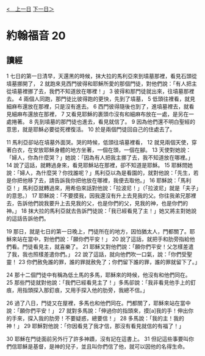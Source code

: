 [<　上一日](/Bible/John/Day16.html) [下一日＞](/Bible/John/Day18.html)

# 約翰福音 20

## 讀經

1 七日的第一日清早，天還黑的時候，抹大拉的馬利亞來到墳墓那裡，看見石頭從墳墓挪開了， 2 就跑來見西門彼得和耶穌所愛的那個門徒，對他們說：「有人把主從墳墓裡挪了去，我們不知道放在哪裡！」 3 彼得和那門徒就出來，往墳墓那裡去。 4 兩個人同跑，那門徒比彼得跑的更快，先到了墳墓， 5 低頭往裡看，就見細麻布還放在那裡，只是沒有進去。 6 西門彼得隨後也到了，進墳墓裡去，就看見細麻布還放在那裡， 7 又看見耶穌的裹頭巾沒有和細麻布放在一處，是另在一處捲著。 8 先到墳墓的那門徒也進去，看見就信了。 9 因為他們還不明白聖經的意思，就是耶穌必要從死裡復活。 10 於是兩個門徒回自己的住處去了。

11 馬利亞卻站在墳墓外面哭。哭的時候，低頭往墳墓裡看， 12 就見兩個天使，穿著白衣，在安放耶穌身體的地方坐著，一個在頭，一個在腳。 13 天使對她說：「婦人，你為什麼哭？」她說：「因為有人把我主挪了去，我不知道放在哪裡。」 14 說了這話，就轉過身來，看見耶穌站在那裡，卻不知道是耶穌。 15 耶穌問她說：「婦人，為什麼哭？你找誰呢？」馬利亞以為是看園的，就對他說：「先生，若是你把他移了去，請告訴我你把他放在哪裡，我便去取他。」 16 耶穌說：「馬利亞！」馬利亞就轉過來，用希伯來話對他說：「拉波尼！」（「拉波尼」就是「夫子」的意思。） 17 耶穌說：「不要摸我，因我還沒有升上去見我的父。你往我弟兄那裡去，告訴他們說我要升上去見我的父，也是你們的父，見我的神，也是你們的神。」 18 抹大拉的馬利亞就去告訴門徒說：「我已經看見了主！」她又將主對她說的這話告訴他們。

19 那日，就是七日的第一日晚上，門徒所在的地方，因怕猶太人，門都關了。耶穌來站在當中，對他們說：「願你們平安！」 20 說了這話，就把手和肋旁指給他們看。門徒看見主，就喜樂了。 21 耶穌又對他們說：「願你們平安！父怎樣差遣了我，我也照樣差遣你們。」 22 說了這話，就向他們吹一口氣，說：「你們受聖靈！ 23 你們赦免誰的罪，誰的罪就赦免了；你們留下誰的罪，誰的罪就留下了。」

24 那十二個門徒中有稱為低土馬的多馬，耶穌來的時候，他沒有和他們同在。 25 那些門徒就對他說：「我們已經看見主了！」多馬卻說：「我非看見他手上的釘痕，用指頭探入那釘痕，又用手探入他的肋旁，我總不信。」

26 過了八日，門徒又在屋裡，多馬也和他們同在。門都關了，耶穌來站在當中說：「願你們平安！」 27 就對多馬說：「伸過你的指頭來，摸[a]我的手！伸出你的手來，探入我的肋旁！不要疑惑，總要信！」 28 多馬說：「我的主！我的神！」 29 耶穌對他說：「你因看見了我才信，那沒有看見就信的有福了！」

30 耶穌在門徒面前另外行了許多神蹟，沒有記在這書上。 31 但記這些事要叫你們信耶穌是基督，是神的兒子，並且叫你們信了他，就可以因他的名得生命。
